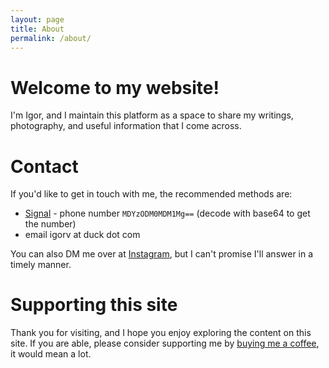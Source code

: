 ```yaml
---
layout: page
title: About
permalink: /about/
---
```


# Welcome to my website!
I'm Igor, and I maintain this platform as a space to share my writings, photography, and useful information that I come across. 

# Contact
If you'd like to get in touch with me, the recommended methods are:
- [Signal](https://signal.org/) - phone number `MDYzODM0MDM1Mg==` (decode with base64 to get the number)
- email igorv at duck dot com

You can also DM me over at [Instagram](https://www.instagram.com/capturamundi/), but I can't promise I'll answer in a timely manner.

# Supporting this site  
Thank you for visiting, and I hope you enjoy exploring the content on this site. If you are able, please consider supporting me by [buying me a coffee](https://www.buymeacoffee.com/igorv42), it would mean a lot.
